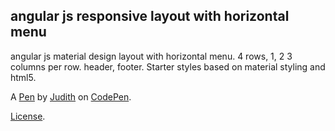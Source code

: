 angular js responsive layout with horizontal menu
-------------------------------------------------
angular js material design layout with horizontal menu. 4 rows, 1, 2 3 columns per row. header, footer. Starter styles based on material styling and html5.

A [Pen](http://codepen.io/jrohatiner/pen/XdBLwe) by [Judith](http://codepen.io/jrohatiner) on [CodePen](http://codepen.io/).

[License](http://codepen.io/jrohatiner/pen/XdBLwe/license).
